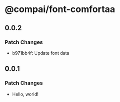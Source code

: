 # @compai/font-comfortaa

## 0.0.2

### Patch Changes

- b971bb4f: Update font data

## 0.0.1

### Patch Changes

- Hello, world!
